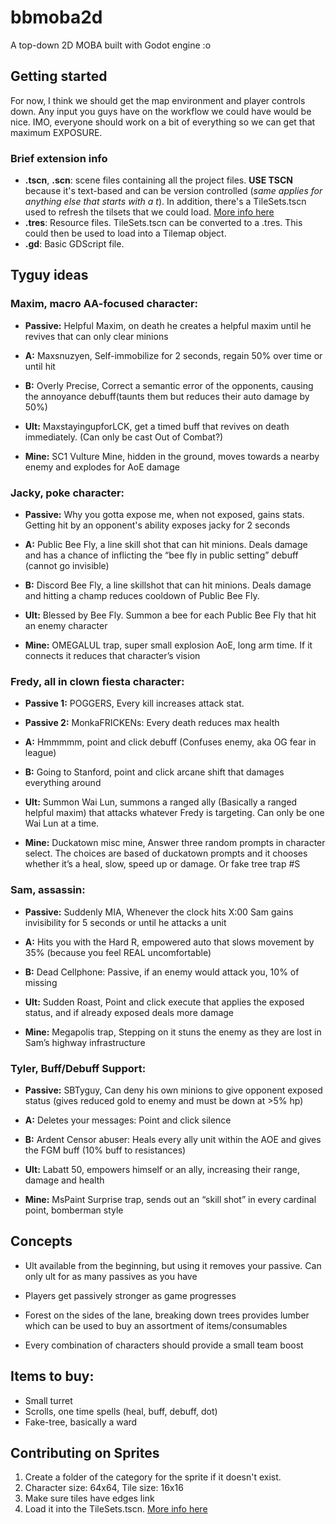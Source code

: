 # bbmoba2d
A top-down 2D MOBA built with Godot engine :o

## Getting started

For now, I think we should get the map environment and player controls down. Any input you guys have on the workflow we could have would be nice. IMO, everyone should work on a bit of everything so we can get that maximum EXPOSURE.

### Brief extension info

- **.tscn**, **.scn**: scene files containing all the project files. **USE TSCN** because
it's text-based and can be version controlled (*same applies for anything else that starts with a t*). In addition, there's a TileSets.tscn used to refresh the tilsets that we could load. 
[More info here](http://docs.godotengine.org/en/latest/tutorials/2d/using_tilemaps.html)
- **.tres**: Resource files. TileSets.tscn can be converted to a .tres. This could then be used to load into a Tilemap object.
- **.gd**: Basic GDScript file.

## Tyguy ideas

### Maxim, macro AA-focused character:

- **Passive:** Helpful Maxim, on death he creates a helpful maxim until he revives that can only clear minions

- **A:** Maxsnuzyen, Self-immobilize for 2 seconds, regain 50% over time or until hit

- **B:** Overly Precise, Correct a semantic error of the opponents, causing the annoyance debuff(taunts them but reduces their auto damage by 50%)

- **Ult:** MaxstayingupforLCK, get a timed buff that revives on death immediately. (Can only be cast Out of Combat?)

- **Mine:** SC1 Vulture Mine, hidden in the ground, moves towards a nearby enemy and explodes for AoE damage


### Jacky, poke character:

- **Passive:** Why you gotta expose me, when not exposed, gains stats. Getting hit by an opponent's ability exposes jacky for 2 seconds

- **A:** Public Bee Fly, a line skill shot that can hit minions. Deals damage and has a chance of inflicting the “bee fly in public setting” debuff (cannot go invisible)

- **B:**  Discord Bee Fly, a line skillshot that can hit minions. Deals damage and hitting a champ reduces cooldown of Public Bee Fly.

- **Ult:** Blessed by Bee Fly. Summon a bee for each Public Bee Fly that hit an enemy character

- **Mine:** OMEGALUL trap, super small explosion AoE, long arm time. If it connects it reduces that character’s vision

 
### Fredy, all in clown fiesta character:

- **Passive 1:** POGGERS, Every kill increases attack stat.

- **Passive 2:** MonkaFRICKENs: Every death reduces max health

- **A:** Hmmmmm, point and click debuff (Confuses enemy, aka OG fear in league)

- **B:** Going to Stanford, point and click arcane shift that damages everything around

- **Ult:** Summon Wai Lun, summons a ranged ally (Basically a ranged helpful maxim) that attacks whatever Fredy is targeting. Can only be one Wai Lun at a time.

- **Mine:** Duckatown misc mine, Answer three random prompts in character select. The choices are based of duckatown prompts and it chooses whether it’s a heal, slow, speed up or damage. Or fake tree trap #S

 
### Sam, assassin:

- **Passive:** Suddenly MIA, Whenever the clock hits X:00 Sam gains invisibility for 5 seconds or until he attacks a unit

- **A:** Hits you with the Hard R, empowered auto that slows movement by 35% (because you feel REAL uncomfortable)

- **B:** Dead Cellphone: Passive, if an enemy would attack you, 10% of missing

- **Ult:** Sudden Roast, Point and click execute that applies the exposed status, and if already exposed deals more damage

- **Mine:** Megapolis trap, Stepping on it stuns the enemy as they are lost in Sam’s highway infrastructure


### Tyler, Buff/Debuff Support:

- **Passive:** SBTyguy, Can deny his own minions to give opponent exposed status (gives reduced gold to enemy and must be down at >5% hp)

- **A:** Deletes your messages: Point and click silence

- **B:** Ardent Censor abuser: Heals every ally unit within the AOE and gives the FGM buff (10% buff to resistances)

- **Ult:** Labatt 50, empowers himself or an ally, increasing their range, damage and health

- **Mine:** MsPaint Surprise trap, sends out an “skill shot” in every cardinal point, bomberman style

## Concepts

- Ult available from the beginning, but using it removes your passive. Can only ult for as many passives as you have

- Players get passively stronger as game progresses

- Forest on the sides of the lane, breaking down trees provides lumber which can be used to buy an assortment of items/consumables

- Every combination of characters should provide a small team boost


## Items to buy:

- Small turret
- Scrolls, one time spells (heal, buff, debuff, dot)
- Fake-tree, basically a ward


## Contributing on Sprites

1. Create a folder of the category for the sprite if it doesn't exist.
2. Character size: 64x64, Tile size: 16x16
3. Make sure tiles have edges link
4. Load it into the TileSets.tscn. [More info here](http://docs.godotengine.org/en/latest/tutorials/2d/using_tilemaps.html)